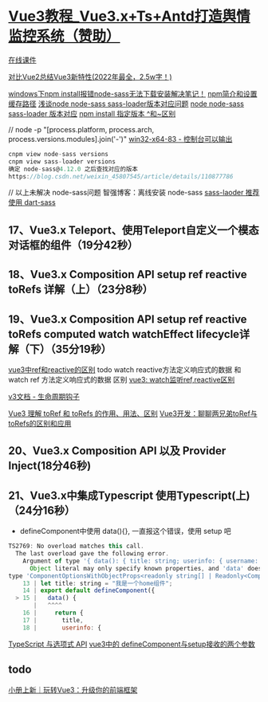 # [Vue3教程_Vue3.x+Ts+Antd打造舆情监控系统（赞助）](https://www.bilibili.com/video/BV1yt411e7xV?p=37&spm_id_from=pageDriver&vd_source=0efa2f40d2b0373aa1de4b8c7c1a372f)

[在线课件](http://bbs.itying.com/topic/5fbb17b95c155409a46e10ed)

[对比Vue2总结Vue3新特性(2022年最全，2.5w字！)](https://blog.csdn.net/weixin_38664300/article/details/124877908)

[windows下npm install报错node-sass无法下载安装解决笔记！](https://www.jianshu.com/p/61e7cc4ed2cf)
[npm简介和设置缓存路径](https://blog.csdn.net/niuba123456/article/details/81834889)
[浅谈node node-sass sass-loader版本对应问题](https://www.jb51.net/article/222847.htm)
[node node-sass sass-loader 版本对应](https://www.jianshu.com/p/e90b83b31f4b)
[npm install 指定版本 ^和~区别](https://blog.csdn.net/sinat_36728518/article/details/122583029)

// node -p \"[process.platform, process.arch, process.versions.modules].join('-')\" 
[win32-x64-83 - 控制台可以输出](https://github.com/sass/node-sass/releases/tag/v4.14.1)

```js
cnpm view node-sass versions
cnpm view sass-loader versions
确定 node-sass@4.12.0 之后查找对应的版本
https://blog.csdn.net/weixin_45807545/article/details/110877786
```

// 以上未解决 node-sass问题  智强博客：离线安装 node-sass
[sass-laoder 推荐使用 dart-sass](https://blog.csdn.net/weixin_42159569/article/details/121934334)


## 17、Vue3.x Teleport、使用Teleport自定义一个模态对话框的组件（19分42秒）
## 18、Vue3.x Composition API setup ref reactive toRefs 详解（上）（23分8秒）
## 19、Vue3.x Composition API setup ref reactive toRefs computed  watch watchEffect lifecycle详解（下）（35分19秒）

[vue3中ref和reactive的区别](https://blog.csdn.net/qq_36545656/article/details/123033196)
todo watch reactive方法定义响应式的数据 和  watch ref 方法定义响应式的数据 区别
[vue3: watch监听ref,reactive区别](https://blog.csdn.net/u013060778/article/details/121559668)

[v3文档 - 生命周期钩子](https://v3.cn.vuejs.org/guide/composition-api-lifecycle-hooks.html)


[Vue3 理解 toRef 和 toRefs 的作用、用法、区别](https://blog.csdn.net/cookcyq__/article/details/121618833)
[Vue3开发：聊聊两兄弟toRef与toRefs的区别和应用](https://www.jiangweishan.com/article/vuejs20220324a1.html)

## 20、Vue3.x Composition API  以及 Provider Inject(18分46秒)

## 21、Vue3.x中集成Typescript 使用Typescript(上)（24分16秒）

* defineComponent中使用 data(){},  一直报这个错误，使用 setup 吧
```js
TS2769: No overload matches this call.
  The last overload gave the following error.
    Argument of type '{ data(): { title: string; userinfo: { username: string; }; age: number; sex: string; }; methods: { setTitle(): void; }; }' is not assignable to parameter of type 'ComponentOptionsWithObjectProps<readonly string[] | Readonly<ComponentObjectPropsOptions<Record<string, unknown>>>, unknown, unknown, {}, {}, ComponentOptionsMixin, ... 4 more ..., any>'.
      Object literal may only specify known properties, and 'data' does not exist in 
type 'ComponentOptionsWithObjectProps<readonly string[] | Readonly<ComponentObjectPropsOptions<Record<string, unknown>>>, unknown, unknown, {}, {}, ComponentOptionsMixin, ... 4 more ..., any>'.
    13 | let title: string = "我是一个home组件";
    14 | export default defineComponent({
  > 15 |   data() {
       |   ^^^^
    16 |     return {
    17 |       title,
    18 |       userinfo: {
```
[TypeScript 与选项式 API](https://www.lanmper.cn/vue/t9640.html)
[vue3中的 defineComponent与setup接收的两个参数](https://www.jianshu.com/p/50ab6ac2e3e7)




## todo
[小册上新｜玩转Vue3：升级你的前端框架](https://juejin.cn/book/7051153166443741188?utm_source=xiaocetuiwen&utm_medium=wenzhang&utm_campaign=xiaoce)